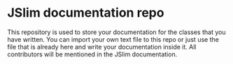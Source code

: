 # JSlim documentation repo

This repository is used to store your documentation for the classes that you have written. 
You can import your own text file to this repo or just use the file that is already here and write your documentation inside it.
All contributors will be mentioned in the JSlim documentation.

